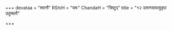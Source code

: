 +++
devataa = "श्वानौ"
RShiH = "यमः"
ChandaH = "त्रिष्टुप्"
title = "१२ उरूणसावसुतृपा उदुम्बलौ"

+++
